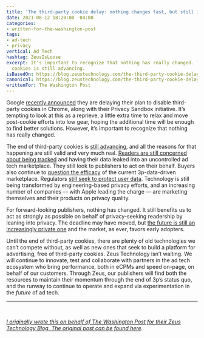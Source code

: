 ```yaml
---
title: 'The third-party cookie delay: nothing changes fast, but still it changes'
date: 2021-08-12 18:20:00 -04:00
categories:
- written-for-the-washington-post
tags:
- ad-tech
- privacy
vertical: Ad Tech
hashtag: ZeusIsLoose
excerpt: It’s important to recognize that nothing has really changed. The end of third-party
  cookies is still advancing.
isBasedOn: https://blog.zeustechnology.com/the-third-party-cookie-delay-nothing-changes-fast-but-still-it-changes-ccca0d05105e
canonical: https://blog.zeustechnology.com/the-third-party-cookie-delay-nothing-changes-fast-but-still-it-changes-ccca0d05105e
writtenFor: The Washington Post
---
```


Google [recently announced](https://blog.google/products/chrome/updated-timeline-privacy-sandbox-milestones/) they are delaying their plan to disable third-party cookies in Chrome, along with their Privacy Sandbox initiative. It’s tempting to look at this as a reprieve, a little extra time to relax and move post-cookie efforts into low gear, hoping the additional time will be enough to find better solutions. However, it’s important to recognize that nothing has really changed.

The end of third-party cookies is [still advancing](https://www.adexchanger.com/content-studio/google-quietly-drops-new-privacy-sandbox-guidance-clamps-down-on-workarounds-for-cross-site-identity-and-tracking/), and all the reasons for that happening are still valid and very much real. [Readers are still concerned about being tracked](https://www.pewresearch.org/fact-tank/2020/04/14/half-of-americans-have-decided-not-to-use-a-product-or-service-because-of-privacy-concerns/) and having their data leaked into an uncontrolled ad tech marketplace. They still look to publishers to act on their behalf. Buyers also continue to [question the efficacy](https://qz.com/2000490/the-death-of-third-party-cookies-will-reshape-digital-advertising/#:~:text=Stephan%20Pretorius%2C%20chief,matters%2C%E2%80%9D%20he%20said.) of the current 3p-data-driven marketplace. Regulators [still seek to protect user data](https://digiday.com/marketing/californias-attorney-general-backs-call-for-global-privacy-control-adoption-with-fresh-enforcement-letters-to-companies/). Technology is still being transformed by engineering-based privacy efforts, and an increasing number of companies — with Apple leading the charge — are marketing themselves and their products on privacy quality.

For forward-looking publishers, nothing has changed. It still benefits us to act as strongly as possible on behalf of privacy-seeking readership by leaning into privacy. The deadline may have moved, but [the future is still an increasingly private one](https://privacysandbox.com/timeline/) and the market, as ever, favors early adopters.

Until the end of third-party cookies, there are plenty of old technologies we can’t compete without, as well as new ones that seek to build a platform for advertising, free of third-party cookies. Zeus Technology isn’t waiting. We will continue to innovate, test and collaborate with partners in the ad tech ecosystem who bring performance, both in eCPMs and speed on-page, on behalf of our customers. Through Zeus, our publishers will find both the resources to maintain their momentum through the end of 3p’s status quo, and the runway to continue to operate and expand via experimentation in the _future_ of ad tech.

<hr />
<br />

_[I originally wrote this on behalf of The Washington Post for their Zeus Technology Blog. The original post can be found here](https://blog.zeustechnology.com/the-third-party-cookie-delay-nothing-changes-fast-but-still-it-changes-ccca0d05105e)._

